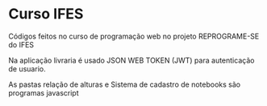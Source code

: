 # Curso IFES
Códigos feitos no curso de programação web no projeto REPROGRAME-SE do IFES

Na aplicação livraria é usado JSON WEB TOKEN (JWT) para autenticação de usuario.

As pastas relação de alturas e Sistema de cadastro de notebooks são programas javascript
